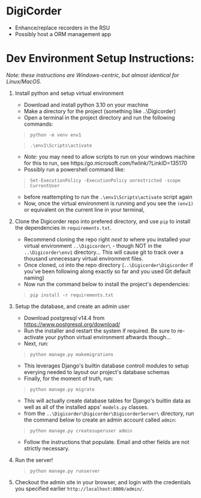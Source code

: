 # DigiCorder
- Enhance/replace recorders in the RSU
- Possibly host a ORM management app

# Dev Environment Setup Instructions:
*Note: these instructions are Windows-centric, but almost identical for Linux/MacOS.*

1. Install python and setup virtual environment
   - Download and install python 3.10 on your machine
   - Make a directory for the project (something like ..\Digicorder\)
   - Open a terminal in the project directory and run the following commands:
   > `python -m venv env1`

   > `.\env1\Scripts\activate` 
   - *Note*: you may need to allow scripts to run on your windows machine for this to run, see https:/go.microsoft.com/fwlink/?LinkID=135170
   - Possibly run a powershell command like:
   > `Set-ExecutionPolicy -ExecutionPolicy unrestricted -scope CurrentUser`
   - before reattempting to run the `.\env1\Scripts\activate` script again
   - Now, once the virtual environment is running and you see the `(env1)` or equivalent on the current line in your terminal,  

2. Clone the Digicorder repo into prefered directory, and use `pip` to install the dependencies in `requirements.txt`. 
   - Recommend cloning the repo right *next to* where you installed your virtual environment `..\Digicorder\` - though NOT in the `..\Digicorder\env1` directory... This will cause git to track over a thousand unnecessary virtual environment files.
   - Once cloned, `cd` into the repo directory (`..\Digicorder\Digicorder` if you've been following along exactly so far and you used Git default naming)
   - Now run the command below to install the project's dependencies:
   > `pip install -r requirements.txt`

3. Setup the database, and create an admin user
   - Download postgresql v14.4 from https://www.postgresql.org/download/
   - Run the installer and restart the system if required. Be sure to re-activate your python virtual environment aftwards though...
   - Next, run:
   > `python manage.py makemigrations`
   - This leverages Django's builtin database controll modules to setup everying needed to layout our project's database schemas
   - Finally, for the moment of truth, run:
   > `python manage.py migrate`
   - This will actually create database tables for Django's builtin data as well as all of the installed apps' `models.py` classes.
   - from the `..\Digicorder\Digicorder\DigicorderServer\` directory, run the command below to create an admin account called `admin`:
   > `python manage.py createsuperuser admin`
   - Follow the instructions that populate. Email and other fields are not strictly necessary.

4.  Run the server!
	> `python manage.py runserver`

5. Checkout the admin site in your browser, and login with the credentials you specified earlier `http://localhost:8000/admin/`.
